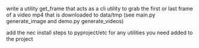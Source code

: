 write a utility get_frame that acts as a cli utility to grab the first or last frame of a video mp4 that is downloaded to data/tmp (see main.py generate_image and demo.py generate_videos)

add the nec install steps to pyproject/etc for any utilities you need added to the project